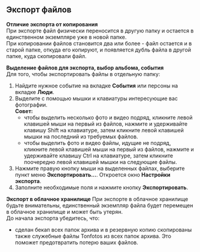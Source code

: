 ## Экспорт файлов

**Отличие экспорта от копирования**
<br>При экспорте файл физически переносится в другую папку и остается в единственном экземпляре уже в новой папке.
<br>При копировании файлов становится два или более - файл остается и в старой папке, откуда его копируют, и появляется дубль файла в другой папке, куда скопировали файл.

**Выделение файлов для экспорта, выбор альбома, события**
<br>Для того, чтобы экспортировать файлы в отдельную папку:
1. Найдите нужное событие на вкладке **События** или персоны на вкладке **Люди**.
2. Выделите с помощью мышки и клавиатуры интересующие вас фотографии. 
    <br>**Совет:** 
    - чтобы выделить несколько фото и видео подряд, кликните левой клавишей мыши на первый из файлов, нажмите и удерживайте клавишу Shift на клавиатуре, затем кликните левой клавишей мышки на последний из требуемых файлов.  
    - чтобы выделить фото и видео файлы, идущие не подряд, кликните левой клавишей мыши на первый из файлов, нажмите и удерживайте клавишу Ctrl на клавиатуре, затем кликните поочередно левой клавишей мышки на следующие файлы.  
3. Нажмите правую кнопку мыши на выделенных файлах, выберите пункт меню **Экспортировать...**. Откроется окно **Настройки экспорта**.
4. Заполните необходимые поля и нажмите кнопку **Экспортировать**.

**Экспорт в облачное хранилище**
При экспорте в облачное хранилище будьте внимательны, единственный экземпляр файла будет перемещен в облачное хранилище и может быть утерян. 
<br>До начала экспорта убедитесь, что:
- сделан бекап всех папок архива и в резервную копию скопированы также служебные файлы Tonfotos из всех папок архива. Это поможет предотвратить потерю ваших файлов.